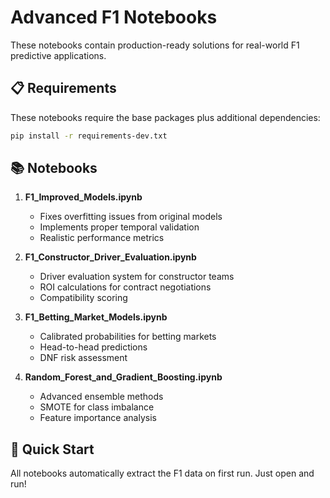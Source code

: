# Advanced F1 Notebooks

These notebooks contain production-ready solutions for real-world F1 predictive applications.

## 📋 Requirements

These notebooks require the base packages plus additional dependencies:

```bash
pip install -r requirements-dev.txt
```

## 📚 Notebooks

1. **F1_Improved_Models.ipynb**
   - Fixes overfitting issues from original models
   - Implements proper temporal validation
   - Realistic performance metrics

2. **F1_Constructor_Driver_Evaluation.ipynb**
   - Driver evaluation system for constructor teams
   - ROI calculations for contract negotiations
   - Compatibility scoring

3. **F1_Betting_Market_Models.ipynb**
   - Calibrated probabilities for betting markets
   - Head-to-head predictions
   - DNF risk assessment

4. **Random_Forest_and_Gradient_Boosting.ipynb**
   - Advanced ensemble methods
   - SMOTE for class imbalance
   - Feature importance analysis

## 🚀 Quick Start

All notebooks automatically extract the F1 data on first run. Just open and run!